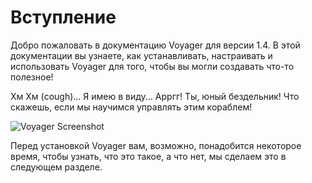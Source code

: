 # Вступление

Добро пожаловать в документацию Voyager для версии 1.4. В этой документации вы узнаете, как устанавливать, настраивать и использовать Voyager для того, чтобы вы могли создавать что-то полезное!

Хм Хм \(cough\)... Я имею в виду... Арргг! Ты, юный бездельник! Что скажешь, если мы научимся управлять этим кораблем!

![Voyager Screenshot](https://s3.amazonaws.com/thecontrolgroup/voyager-screenshot.png)

Перед установкой Voyager вам, возможно, понадобится некоторое время, чтобы узнать, что это такое, а что нет, мы сделаем это в следующем разделе.

